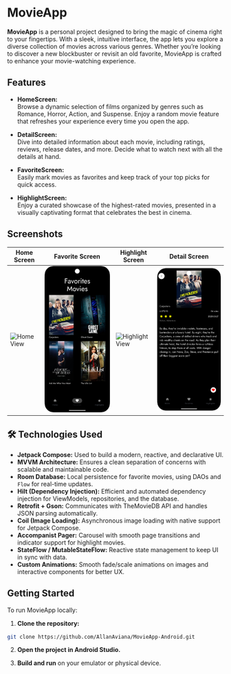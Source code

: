# MovieApp

**MovieApp** is a personal project designed to bring the magic of cinema right to your fingertips. With a sleek, intuitive interface, the app lets you explore a diverse collection of movies across various genres. Whether you’re looking to discover a new blockbuster or revisit an old favorite, MovieApp is crafted to enhance your movie-watching experience.

## Features

- **HomeScreen:**  
  Browse a dynamic selection of films organized by genres such as Romance, Horror, Action, and Suspense. Enjoy a random movie feature that refreshes your experience every time you open the app.

- **DetailScreen:**  
  Dive into detailed information about each movie, including ratings, reviews, release dates, and more. Decide what to watch next with all the details at hand.

- **FavoriteScreen:**  
  Easily mark movies as favorites and keep track of your top picks for quick access.

- **HighlightScreen:**  
  Enjoy a curated showcase of the highest-rated movies, presented in a visually captivating format that celebrates the best in cinema.

## Screenshots

| Home Screen | Favorite Screen | Highlight Screen | Detail Screen |
|-----------|---------------|----------------|-------------|
| <img src="image/HomeScreen.png" alt="Home View" width="300"> | <img src="image/FavoriteScreen.png" alt="Favorite View" width="300"> | <img src="image/HighlightScreen.png" alt="Highlight View" width="300"> | <img src="image/DetailScreen.png" alt="Detail View" width="300"> |


## 🛠️ Technologies Used

- **Jetpack Compose:** Used to build a modern, reactive, and declarative UI.
- **MVVM Architecture:** Ensures a clean separation of concerns with scalable and maintainable code.
- **Room Database:** Local persistence for favorite movies, using DAOs and `Flow` for real-time updates.
- **Hilt (Dependency Injection):** Efficient and automated dependency injection for ViewModels, repositories, and the database.
- **Retrofit + Gson:** Communicates with TheMovieDB API and handles JSON parsing automatically.
- **Coil (Image Loading):** Asynchronous image loading with native support for Jetpack Compose.
- **Accompanist Pager:** Carousel with smooth page transitions and indicator support for highlight movies.
- **StateFlow / MutableStateFlow:** Reactive state management to keep UI in sync with data.
- **Custom Animations:** Smooth fade/scale animations on images and interactive components for better UX.


## Getting Started

To run MovieApp locally:

1. **Clone the repository:**

    
```bash
git clone https://github.com/AllanAviana/MovieApp-Android.git
```


2. **Open the project in Android Studio.**

3. **Build and run** on your emulator or physical device.
